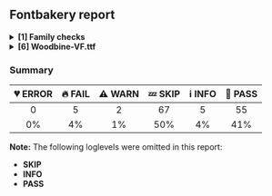 ## Fontbakery report

<details>
<summary><b>[1] Family checks</b></summary>
<details>
<summary>:fire: <b>FAIL:</b> Check font has a license.</summary>

* [com.google.fonts/check/028](https://github.com/googlefonts/fontbakery/search?q=com.google.fonts/check/028)
* :fire: **FAIL** No license file was found. Please add an OFL.txt or a LICENSE.txt file. If you are running fontbakery on a Google Fonts upstream repo, which is fine, just make sure there is a temporary license file in the same folder. [code: no-license]

</details>
<br>
</details>
<details>
<summary><b>[6] Woodbine-VF.ttf</b></summary>
<details>
<summary>:fire: <b>FAIL:</b> Checking OS/2 usWinAscent & usWinDescent.</summary>

* [com.google.fonts/check/040](https://github.com/googlefonts/fontbakery/search?q=com.google.fonts/check/040)
* :fire: **FAIL** OS/2.usWinDescent value should be equal or greater than 270, but got 250 instead [code: descent]

</details>
<details>
<summary>:fire: <b>FAIL:</b> Checking OS/2 Metrics match hhea Metrics.</summary>

* [com.google.fonts/check/042](https://github.com/googlefonts/fontbakery/search?q=com.google.fonts/check/042)
* :fire: **FAIL** OS/2 sTypoAscender and hhea ascent must be equal. [code: ascender]

</details>
<details>
<summary>:fire: <b>FAIL:</b> Checking with Microsoft Font Validator.</summary>

* [com.google.fonts/check/037](https://github.com/googlefonts/fontbakery/search?q=com.google.fonts/check/037)
* :fire: **FAIL** MS-FonVal: The version number is neither 0x00010000 nor 0x0001002 DETAILS: 0x00010003
* :fire: **FAIL** MS-FonVal: The device table's DeltaFormat value is invalid DETAILS: LookupList, Lookup[0], SubTable[0](PairPos, fmt 1), PairSet[0], PairValueRecord[0], Value1, XAdvDeviceTable, DeltaFormat = 32768
* :fire: **FAIL** MS-FonVal: The device table's DeltaFormat value is invalid DETAILS: LookupList, Lookup[0], SubTable[0](PairPos, fmt 1), PairSet[0], PairValueRecord[1], Value1, XAdvDeviceTable, DeltaFormat = 32768
* :fire: **FAIL** MS-FonVal: The device table's DeltaFormat value is invalid DETAILS: LookupList, Lookup[0], SubTable[0](PairPos, fmt 1), PairSet[1], PairValueRecord[0], Value1, XAdvDeviceTable, DeltaFormat = 32768
* :fire: **FAIL** MS-FonVal: The sTypoDescender value is greater than zero DETAILS: 200
* :fire: **FAIL** MS-FonVal: The usBreakChar is not mapped to a glyf DETAILS: 0x0020
* :fire: **FAIL** MS-FonVal: Intersecting contours DETAILS: Glyph index 1
* :fire: **FAIL** MS-FonVal: Intersecting contours DETAILS: Glyph index 2
* :fire: **FAIL** MS-FonVal: Intersecting contours DETAILS: Glyph index 4
* :fire: **FAIL** MS-FonVal: Intersecting contours DETAILS: Glyph index 8
* :fire: **FAIL** MS-FonVal: Intersecting contours DETAILS: Glyph index 11
* :fire: **FAIL** MS-FonVal: Intersecting contours DETAILS: Glyph index 14
* :fire: **FAIL** MS-FonVal: Intersecting contours DETAILS: Glyph index 16
* :fire: **FAIL** MS-FonVal: Intersecting contours DETAILS: Glyph index 17
* :fire: **FAIL** MS-FonVal: Intersecting contours DETAILS: Glyph index 18
* :fire: **FAIL** MS-FonVal: Intersecting contours DETAILS: Glyph index 20
* :fire: **FAIL** MS-FonVal: Intersecting contours DETAILS: Glyph index 21
* :fire: **FAIL** MS-FonVal: Intersecting contours DETAILS: Glyph index 22
* :fire: **FAIL** MS-FonVal: Intersecting contours DETAILS: Glyph index 23
* :fire: **FAIL** MS-FonVal: Intersecting contours DETAILS: Glyph index 24
* :fire: **FAIL** MS-FonVal: Intersecting contours DETAILS: Glyph index 25
* :fire: **FAIL** MS-FonVal: Intersecting contours DETAILS: Glyph index 27
* :fire: **FAIL** MS-FonVal: Intersecting contours DETAILS: Glyph index 28
* :fire: **FAIL** MS-FonVal: Intersecting contours DETAILS: Glyph index 30
* :fire: **FAIL** MS-FonVal: Intersecting contours DETAILS: Glyph index 31
* :fire: **FAIL** MS-FonVal: Intersecting contours DETAILS: Glyph index 32
* :fire: **FAIL** MS-FonVal: Intersecting contours DETAILS: Glyph index 33
* :fire: **FAIL** MS-FonVal: Intersecting contours DETAILS: Glyph index 34
* :fire: **FAIL** MS-FonVal: Intersecting contours DETAILS: Glyph index 37
* :fire: **FAIL** MS-FonVal: Intersecting contours DETAILS: Glyph index 39
* :fire: **FAIL** MS-FonVal: Intersecting contours DETAILS: Glyph index 40
* :fire: **FAIL** MS-FonVal: Intersecting contours DETAILS: Glyph index 42
* :fire: **FAIL** MS-FonVal: Intersecting contours DETAILS: Glyph index 43
* :fire: **FAIL** MS-FonVal: Intersecting contours DETAILS: Glyph index 44
* :fire: **FAIL** MS-FonVal: Intersecting contours DETAILS: Glyph index 46
* :fire: **FAIL** MS-FonVal: Intersecting contours DETAILS: Glyph index 47
* :fire: **FAIL** MS-FonVal: Intersecting contours DETAILS: Glyph index 48
* :fire: **FAIL** MS-FonVal: Intersecting contours DETAILS: Glyph index 49
* :fire: **FAIL** MS-FonVal: Intersecting contours DETAILS: Glyph index 50
* :fire: **FAIL** MS-FonVal: Intersecting contours DETAILS: Glyph index 51
* :fire: **FAIL** MS-FonVal: Intersecting contours DETAILS: Glyph index 52
* :fire: **FAIL** MS-FonVal: An empty component of the composite glyph DETAILS: Glyph index 88, Component index 64
* :fire: **FAIL** MS-FonVal: An empty component of the composite glyph DETAILS: Glyph index 89, Component index 64
* :fire: **FAIL** MS-FonVal: The value doesn't match the calculated value DETAILS: maxComponentElements = 2, calculated = 1
* :fire: **FAIL** MS-FonVal: The PostScript string is not present for both required platforms DETAILS: Mac Postscript string is missing, but MS Postscript string is present
* :warning: **WARN** MS-FonVal: Recommended table is missing DETAILS: kern
* :warning: **WARN** MS-FonVal: Recommended table is missing DETAILS: hdmx
* :warning: **WARN** MS-FonVal: Recommended table is missing DETAILS: VDMX
* :warning: **WARN** MS-FonVal: The version number is valid, but less than 5 DETAILS: 4
* :warning: **WARN** MS-FonVal: PANOSE(tm) is undefined. Font mapping may not work properly
* :warning: **WARN** MS-FonVal: There are undefined bits set in fsSelection field DETAILS: Bit(s) 7
* :warning: **WARN** MS-FonVal: The table does not contain any Apple subtables
* :warning: **WARN** MS-FonVal: Apple logo mapping test not performed, cmap 1,0 not present
* :warning: **WARN** MS-FonVal: Misoriented contour DETAILS: Glyph index 0
* :warning: **WARN** MS-FonVal: Not all extremes are marked with the on-curve control points  DETAILS: Glyph index 2
* :warning: **WARN** MS-FonVal: Not all extremes are marked with the on-curve control points  DETAILS: Glyph index 3
* :warning: **WARN** MS-FonVal: Misoriented contour DETAILS: Glyph index 3
* :warning: **WARN** MS-FonVal: Misoriented contour DETAILS: Glyph index 5
* :warning: **WARN** MS-FonVal: Misoriented contour DETAILS: Glyph index 6
* :warning: **WARN** MS-FonVal: Misoriented contour DETAILS: Glyph index 7
* :warning: **WARN** MS-FonVal: Misoriented contour DETAILS: Glyph index 9
* :warning: **WARN** MS-FonVal: Misoriented contour DETAILS: Glyph index 12
* :warning: **WARN** MS-FonVal: Misoriented contour DETAILS: Glyph index 13
* :warning: **WARN** MS-FonVal: Not all extremes are marked with the on-curve control points  DETAILS: Glyph index 15
* :warning: **WARN** MS-FonVal: Misoriented contour DETAILS: Glyph index 15
* :warning: **WARN** MS-FonVal: Not all extremes are marked with the on-curve control points  DETAILS: Glyph index 16
* :warning: **WARN** MS-FonVal: Not all extremes are marked with the on-curve control points  DETAILS: Glyph index 17
* :warning: **WARN** MS-FonVal: Not all extremes are marked with the on-curve control points  DETAILS: Glyph index 19
* :warning: **WARN** MS-FonVal: Misoriented contour DETAILS: Glyph index 19
* :warning: **WARN** MS-FonVal: Misoriented contour DETAILS: Glyph index 26
* :warning: **WARN** MS-FonVal: Not all extremes are marked with the on-curve control points  DETAILS: Glyph index 27
* :warning: **WARN** MS-FonVal: Not all extremes are marked with the on-curve control points  DETAILS: Glyph index 28
* :warning: **WARN** MS-FonVal: Not all extremes are marked with the on-curve control points  DETAILS: Glyph index 30
* :warning: **WARN** MS-FonVal: Not all extremes are marked with the on-curve control points  DETAILS: Glyph index 33
* :warning: **WARN** MS-FonVal: Not all extremes are marked with the on-curve control points  DETAILS: Glyph index 42
* :warning: **WARN** MS-FonVal: Not all extremes are marked with the on-curve control points  DETAILS: Glyph index 43
* :warning: **WARN** MS-FonVal: Not all extremes are marked with the on-curve control points  DETAILS: Glyph index 45
* :warning: **WARN** MS-FonVal: Misoriented contour DETAILS: Glyph index 45
* :warning: **WARN** MS-FonVal: Not all extremes are marked with the on-curve control points  DETAILS: Glyph index 46
* :warning: **WARN** MS-FonVal: Misoriented contour DETAILS: Glyph index 68
* :warning: **WARN** MS-FonVal: The unitsPerEm value is not a power of two DETAILS: 1000
* :warning: **WARN** MS-FonVal: The modified time is an unlikely value DETAILS: modified = 3622903661 (Saturday, October 20, 2018 6:07 PM)
* :warning: **WARN** MS-FonVal: The lowestRecPPEM value may be unreasonably small DETAILS: lowestRecPPEM = 6
* :warning: **WARN** MS-FonVal: maxSizeOfInstructions computation not via either approved method DETAILS: glyf maxSizeOfInstructions=269, prep size=167, fpgm size=3605, whereas maxp maxSizeOfInstruction is 3605

</details>
<details>
<summary>:fire: <b>FAIL:</b> Font contains glyphs for whitespace characters?</summary>

* [com.google.fonts/check/047](https://github.com/googlefonts/fontbakery/search?q=com.google.fonts/check/047)
* :fire: **FAIL** Whitespace glyphs missing for the following codepoints: 0x0020, 0x00A0.

</details>
<details>
<summary>:warning: <b>WARN:</b> Checking OS/2 achVendID.</summary>

* [com.google.fonts/check/018](https://github.com/googlefonts/fontbakery/search?q=com.google.fonts/check/018)
* :warning: **WARN** OS/2 VendorID value 'KTBF' is not a known registered id. You should set it to your own 4 character code, and register that code with Microsoft at https://www.microsoft.com/typography/links/vendorlist.aspx [code: unknown]

</details>
<details>
<summary>:warning: <b>WARN:</b> Check if each glyph has the recommended amount of contours.</summary>

* [com.google.fonts/check/153](https://github.com/googlefonts/fontbakery/search?q=com.google.fonts/check/153)
* :warning: **WARN** This check inspects the glyph outlines and detects the total number of contours in each of them. The expected values are infered from the typical ammounts of contours observed in a large collection of reference font families. The divergences listed below may simply indicate a significantly different design on some of your glyphs. On the other hand, some of these may flag actual bugs in the font such as glyphs mapped to an incorrect codepoint. Please consider reviewing the design and codepoint assignment of these to make sure they are correct.

The following glyphs do not have the recommended number of contours:

Glyph name: endash	Contours detected: 0	Expected: 1
Glyph name: emdash	Contours detected: 0	Expected: 1
Glyph name: quoteleft	Contours detected: 0	Expected: 1
Glyph name: quoteright	Contours detected: 0	Expected: 1
Glyph name: quotesinglbase	Contours detected: 0	Expected: 1
Glyph name: quotedblleft	Contours detected: 0	Expected: 2
Glyph name: quotedblright	Contours detected: 0	Expected: 2
Glyph name: quotedblbase	Contours detected: 0	Expected: 2
Glyph name: bullet	Contours detected: 0	Expected: 1
Glyph name: numbersign	Contours detected: 0	Expected: 2
Glyph name: quotedbl	Contours detected: 0	Expected: 2
Glyph name: dollar	Contours detected: 0	Expected: 1 or 3
Glyph name: ellipsis	Contours detected: 0	Expected: 3
Glyph name: quotesingle	Contours detected: 0	Expected: 1
Glyph name: parenleft	Contours detected: 0	Expected: 1
Glyph name: parenright	Contours detected: 0	Expected: 1
Glyph name: asterisk	Contours detected: 0	Expected: 1 or 4
Glyph name: comma	Contours detected: 0	Expected: 1
Glyph name: hyphen	Contours detected: 0	Expected: 1
Glyph name: slash	Contours detected: 0	Expected: 1
Glyph name: zero	Contours detected: 0	Expected: 2 or 3
Glyph name: one	Contours detected: 0	Expected: 1
Glyph name: two	Contours detected: 0	Expected: 1
Glyph name: three	Contours detected: 0	Expected: 1
Glyph name: four	Contours detected: 0	Expected: 1 or 2
Glyph name: five	Contours detected: 0	Expected: 1
Glyph name: six	Contours detected: 0	Expected: 1 or 2
Glyph name: seven	Contours detected: 0	Expected: 1
Glyph name: eight	Contours detected: 0	Expected: 3
Glyph name: nine	Contours detected: 0	Expected: 1 or 2
Glyph name: colon	Contours detected: 0	Expected: 2
Glyph name: semicolon	Contours detected: 0	Expected: 2
Glyph name: guilsinglleft	Contours detected: 0	Expected: 1
Glyph name: guilsinglright	Contours detected: 0	Expected: 1
Glyph name: question	Contours detected: 0	Expected: 2
Glyph name: A	Contours detected: 3	Expected: 2
Glyph name: D	Contours detected: 1	Expected: 2
Glyph name: H	Contours detected: 3	Expected: 1
Glyph name: N	Contours detected: 2	Expected: 1
Glyph name: Q	Contours detected: 3	Expected: 2
Glyph name: T	Contours detected: 2	Expected: 1
Glyph name: U	Contours detected: 2	Expected: 1
Glyph name: X	Contours detected: 3	Expected: 1
Glyph name: bracketleft	Contours detected: 0	Expected: 1
Glyph name: backslash	Contours detected: 0	Expected: 1
Glyph name: bracketright	Contours detected: 0	Expected: 1
Glyph name: asciicircum	Contours detected: 0	Expected: 1
Glyph name: underscore	Contours detected: 0	Expected: 1
Glyph name: b	Contours detected: 1	Expected: 2
Glyph name: e	Contours detected: 1	Expected: 2
Glyph name: f	Contours detected: 2	Expected: 1
Glyph name: h	Contours detected: 2	Expected: 1
Glyph name: m	Contours detected: 3	Expected: 1
Glyph name: n	Contours detected: 2	Expected: 1
Glyph name: r	Contours detected: 2	Expected: 1
Glyph name: t	Contours detected: 2	Expected: 1
Glyph name: u	Contours detected: 2	Expected: 1
Glyph name: w	Contours detected: 2	Expected: 1
Glyph name: x	Contours detected: 2	Expected: 1
Glyph name: braceleft	Contours detected: 0	Expected: 1
Glyph name: braceright	Contours detected: 0	Expected: 1
Glyph name: exclamdown	Contours detected: 0	Expected: 2
Glyph name: cent	Contours detected: 0	Expected: 1 or 2
Glyph name: sterling	Contours detected: 0	Expected: 1 or 2
Glyph name: currency	Contours detected: 0	Expected: 2
Glyph name: yen	Contours detected: 0	Expected: 1 or 2
Glyph name: guillemotleft	Contours detected: 0	Expected: 2
Glyph name: Euro	Contours detected: 0	Expected: 1 or 2
Glyph name: periodcentered	Contours detected: 0	Expected: 1
Glyph name: guillemotright	Contours detected: 0	Expected: 2
Glyph name: questiondown	Contours detected: 0	Expected: 2

</details>
<br>
</details>

### Summary

| :broken_heart: ERROR | :fire: FAIL | :warning: WARN | :zzz: SKIP | :information_source: INFO | :bread: PASS |
|:-----:|:----:|:----:|:----:|:----:|:----:|
| 0 | 5 | 2 | 67 | 5 | 55 |
| 0% | 4% | 1% | 50% | 4% | 41% |

**Note:** The following loglevels were omitted in this report:
* **SKIP**
* **INFO**
* **PASS**
